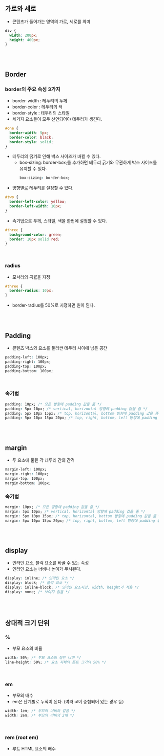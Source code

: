 ## 가로와 세로

- 콘텐츠가 들어가는 영역의 가로, 세로를 의미

```css
div {
  width: 200px;
  height: 400px;
}
```

<br>
<br>

## Border

### border의 주요 속성 3가지

- border-width : 테두리의 두께
- border-color : 테두리의 색
- border-style : 테두리의 스타일
- 세가지 요소들이 모두 선언되어야 테두리가 생긴다.

```css
#one {
  border-width: 5px;
  border-color: black;
  border-style: solid;
}
```

- 테두리의 굵기로 인해 박스 사이즈가 바뀔 수 있다.
  - box-sizing: border-box;를 추가하면 테두리 굵기와 무관하게 박스 사이즈를 유지할 수 있다.
    ```css
    box-sizing: border-box;
    ```
- 방향별로 테두리를 설정할 수 있다.

```css
#two {
  border-left-color: yellow;
  border-left-width: 10px;
}
```

- 속기법으로 두께, 스타일, 색을 한번에 설정할 수 있다.

```css
#three {
  background-color: green;
  border: 10px solid red;
}
```

<br>

### radius

- 모서리의 곡률을 지정

```css
#three {
  border-radius: 10px;
}
```

- border-radius를 50%로 지정하면 원이 된다.

<br>
<br>

## Padding

- 콘텐츠 박스와 요소를 둘러싼 테두리 사이에 남은 공간

```css
padding-left: 100px;
padding-right: 100px;
padding-top: 100px;
padding-bottom: 100px;
```

<br>

### 속기법

```css
padding: 10px; /* 모든 방향에 padding 값을 줌 */
padding: 5px 10px; /* vertical, horizontal 방향에 padding 값을 줌 */
padding: 5px 10px 15px; /* top, horizontal, bottom 방향에 padding 값을 줌 */
padding: 5px 10px 15px 20px; /* top, right, bottom, left 방향에 padding 값을 줌 */
```

<br>
<br>

## margin

- 두 요소에 둘린 각 테두리 간의 간격

```css
margin-left: 100px;
margin-right: 100px;
margin-top: 100px;
margin-bottom: 100px;
```

### 속기법

```css
margin: 10px; /* 모든 방향에 padding 값을 줌 */
margin: 5px 10px; /* vertical, horizontal 방향에 padding 값을 줌 */
margin: 5px 10px 15px; /* top, horizontal, bottom 방향에 padding 값을 줌 */
margin: 5px 10px 15px 20px; /* top, right, bottom, left 방향에 padding 값을 줌 */
```

<br>
<br>

## display

- 인라인 요소, 블럭 요소를 바꿀 수 있는 속성
- 인라인 요소는 너비나 높이가 무시된다.

```css
display: inline; /* 인라인 요소 */
display: block; /* 블럭 요소 */
display: inline-block; /* 인라인 요소지만, width, height가 적용 */
display: none; /* 보이지 않음 */
```

<br>
<br>

## 상대적 크기 단위

### %

- 부모 요소의 비율

```css
width: 50%; /* 부모 요소의 절반 너비 */
line-height: 50%; /* 요소 자체의 폰트 크기의 50% */
```

<br>

### em

- 부모의 배수
- em은 단계별로 누적이 된다. (여러 ul이 중첩되어 있는 경우 등)

```css
width: 1em; /* 부모의 너비와 같음 */
width: 2em; /* 부모의 너비의 2배 */
```

<br>

### rem (root em)

- 루트 HTML 요소의 배수
